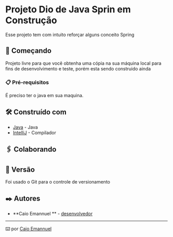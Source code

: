 # Projeto Dio de Java Sprin em Construção 

Esse projeto tem com intuito reforçar alguns conceito Spring

## 🚀 Começando

Projeto livre para que você obtenha uma cópia na sua máquina local para fins de desenvolvimento e teste, porém esta sendo construido ainda


### 📋 Pré-requisitos

É preciso ter o java em sua maquina.


## 🛠️ Construído com


* [Java](https://www.oracle.com/br/java/technologies/downloads/) - Java
* [IntelliJ](https://www.jetbrains.com/idea/download/) - Compilador

## 🖇️ Colaborando


## 📌 Versão

Foi usado o Git para o controle de versionamento 

## ✒️ Autores

* **Caio Emannuel ** - [desenvolvedor](https://github.com/CaioEmannuelDiniz)

  




---
⌨️ por [Caio Emannuel](https://github.com/CaioEmannuelDiniz)